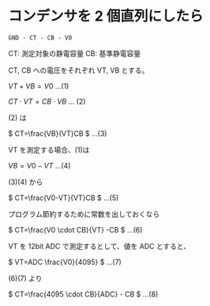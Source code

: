 # コンデンサを 2 個直列にしたら

```
GND - CT - CB - V0
```

CT: 測定対象の静電容量
CB: 基準静電容量

CT, CB への電圧をそれぞれ VT, VB とする。

$` VT+VB=V0 `$  ...(1)

$` CT \cdot VT = CB \cdot VB `$ ... (2)

(2) は

$` CT=\frac{VB}{VT}CB `$ ...(3)

VT を測定する場合、(1)は

$` VB=V0-VT `$ ...(4)

(3)(4) から

$` CT=\frac{V0-VT}{VT}CB `$ ...(5)

プログラム節約するために常数を出しておくなら

$` CT=\frac{V0 \cdot CB}{VT} -CB `$ ...(6)

VT を 12bit ADC で測定するとして、値を ADC とすると、

$` VT=ADC \frac{V0}{4095} `$ ...(7)

(6)(7) より

$` CT=\frac{4095 \cdot CB}{ADC} - CB `$ ...(8)

